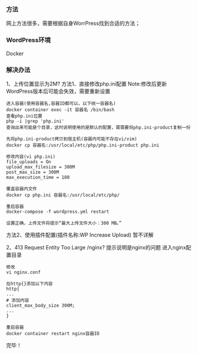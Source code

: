 ### 方法
网上方法很多，需要根据自身WorrPress找到合适的方法；

### WordPress环境
Docker

### 解决办法
1、上传位置显示为2M?
方法1、直接修改php.ini配置
Note:修改后更新WordPress版本后可能会失效，需要重新设置

	进入容器(使用容器名,容器ID都可以，以下统一容器名)
	docker container exec -it 容器名 /bin/bash
	查看php.ini位置
	php -i |grep 'php.ini'
	查询出来可能是个目录，这时说明使用的是默认的配置，需需要将php.ini-product复制一份
	
	先将php.ini-product拷贝到宿主机(容器内可能不存在vi/vim)
	docker cp 容器名:/usr/local/etc/php/php.ini-product php.ini
	
	修改内容(vi php.ini)
	file_uploads = On
	upload_max_filesize = 300M
	post_max_size = 300M
	max_execution_time = 180
	
	覆盖容器内文件
	docker cp php.ini 容器名:/usr/local/etc/php/
	
	重启容器
	docker-compose -f wordpress.yml restart
	
	设置正确，上传文件将提示“最大上传文件大小：300 MB。”
方法2、使用插件配置(插件名称:WP Increase Upload)
暂不详解

2、413 Request Entity Too Large /nginx?
提示说明是nginx的问题
进入nginx配置目录

	修改
	vi nginx.conf
	
	在http{}添加以下内容
	http{
	...
	# 添加内容
	client_max_body_size 300M;
	...
	}
	
	重启容器
	docker container restart nginx容器ID


完毕！
